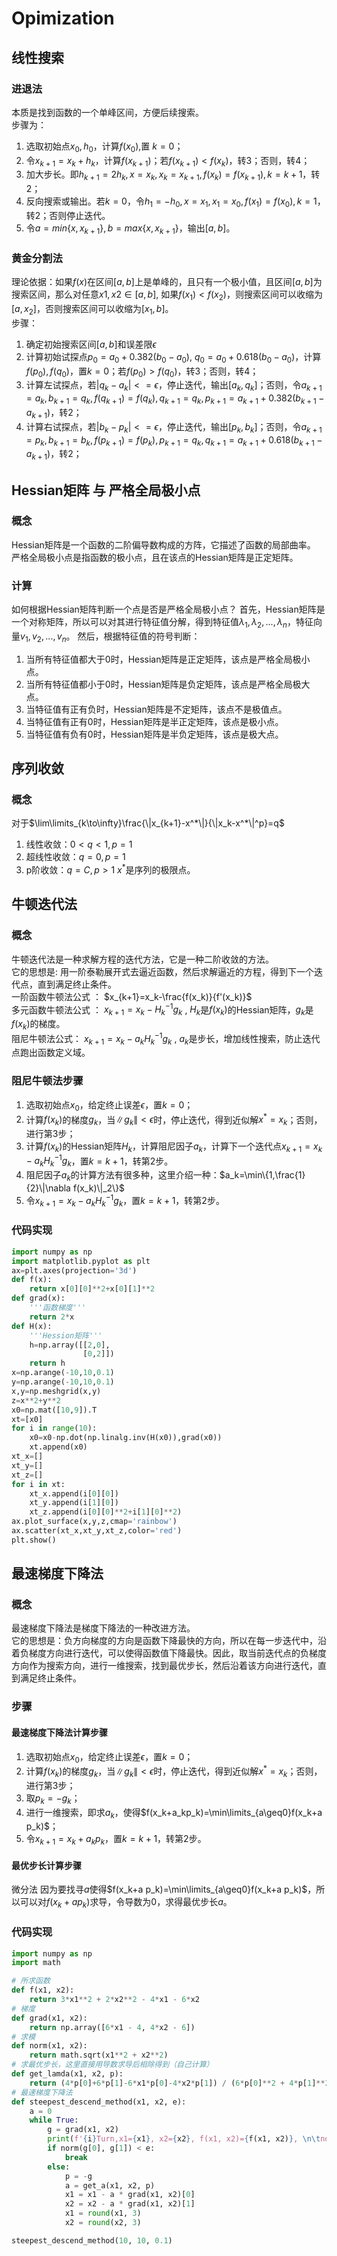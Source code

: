 # Opimization

## 线性搜索
### 进退法
本质是找到函数的一个单峰区间，方便后续搜索。  
步骤为：
1. 选取初始点$x_0, h_0$，计算$f(x_0)$,置 $k=0$；
2. 令$x_{k+1}=x_k+h_k$，计算$f(x_{k+1})$；若$f(x_{k+1})<f(x_k)$，转3；否则，转4；
3. 加大步长。即$h_{k+1}=2h_k,x=x_k,x_k=x_{k+1},f(x_k)=f(x_{k+1}),k=k+1$，转2；
4. 反向搜索或输出。若$k=0$，令$h_1=-h_0,x=x_1,x_1=x_0,f(x_1)=f(x_0),k=1$，转2；否则停止迭代。
5. 令$a=min\{x,x_{k+1}\}, b=max\{x,x_{k+1}\}$，输出$[a,b]$。
### 黄金分割法
理论依据：如果$f(x)$在区间$[a,b]$上是单峰的，且只有一个极小值，且区间$[a,b]$为搜索区间，那么对任意$x1,x2∈[a,b]$, 如果$f(x_1)<f(x_2)$，则搜索区间可以收缩为$[a,x_2]$，否则搜索区间可以收缩为$[x_1,b]$。  
步骤：
1. 确定初始搜索区间$[a,b]$和误差限$\epsilon$
2. 计算初始试探点$p_0=a_0+0.382(b_0-a_0)$, $q_0=a_0+0.618(b_0-a_0)$，计算$f(p_0),f(q_0)$，置$k=0$；若$f(p_0)>f(q_0)$，转3；否则，转4；
3. 计算左试探点，若$|q_k-a_k|<=\epsilon$，停止迭代，输出$[a_k,q_k]$；否则，令$a_{k+1}=a_k,b_{k+1}=q_k,f(q_{k+1})=f(q_k),q_{k+1}=q_k,p_{k+1}=a_{k+1}+0.382(b_{k+1}-a_{k+1})$，转2；
1. 计算右试探点，若$|b_k-p_k|<=\epsilon$，停止迭代，输出$[p_k,b_k]$；否则，令$a_{k+1}=p_k,b_{k+1}=b_k,f(p_{k+1})=f(p_k),p_{k+1}=q_k,q_{k+1}=a_{k+1}+0.618(b_{k+1}-a_{k+1})$，转2；


## Hessian矩阵 与 严格全局极小点
### 概念
Hessian矩阵是一个函数的二阶偏导数构成的方阵，它描述了函数的局部曲率。
严格全局极小点是指函数的极小点，且在该点的Hessian矩阵是正定矩阵。
### 计算
如何根据Hessian矩阵判断一个点是否是严格全局极小点？
首先，Hessian矩阵是一个对称矩阵，所以可以对其进行特征值分解，得到特征值$\lambda_1,\lambda_2,...,\lambda_n$，特征向量$v_1,v_2,...,v_n$。
然后，根据特征值的符号判断：
1. 当所有特征值都大于0时，Hessian矩阵是正定矩阵，该点是严格全局极小点。
2. 当所有特征值都小于0时，Hessian矩阵是负定矩阵，该点是严格全局极大点。
3. 当特征值有正有负时，Hessian矩阵是不定矩阵，该点不是极值点。
4. 当特征值有正有0时，Hessian矩阵是半正定矩阵，该点是极小点。
5. 当特征值有负有0时，Hessian矩阵是半负定矩阵，该点是极大点。

## 序列收敛
### 概念
对于$\lim\limits_{k\to\infty}\frac{\|x_{k+1}-x^*\|}{\|x_k-x^*\|^p}=q$
1. 线性收敛：$0<q<1, p=1$
2. 超线性收敛：$q=0, p=1$
3. p阶收敛：$q=C, p>1$
$x^*$是序列的极限点。

## 牛顿迭代法
### 概念
牛顿迭代法是一种求解方程的迭代方法，它是一种二阶收敛的方法。  
它的思想是: 用一阶泰勒展开式去逼近函数，然后求解逼近的方程，得到下一个迭代点，直到满足终止条件。  
一阶函数牛顿法公式 ： $x_{k+1}=x_k-\frac{f(x_k)}{f'(x_k)}$  
多元函数牛顿法公式 ： $x_{k+1}=x_k-H_k^{-1}g_k$ , $H_k$是$f(x_k)$的Hessian矩阵，$g_k$是$f(x_k)$的梯度。  
阻尼牛顿法公式： $x_{k+1}=x_k-a_kH_k^{-1}g_k$ , $a_k$是步长，增加线性搜索，防止迭代点跑出函数定义域。
### 阻尼牛顿法步骤
1. 选取初始点$x_0$，给定终止误差$\epsilon$，置$k=0$；
2. 计算$f(x_k)$的梯度$g_k$，当$\|g_k\|<\epsilon$时，停止迭代，得到近似解$x^*=x_k$；否则，进行第3步；
3. 计算$f(x_k)$的Hessian矩阵$H_k$，计算阻尼因子$a_k$，计算下一个迭代点$x_{k+1}=x_k-a_kH_k^{-1}g_k$，置$k=k+1$，转第2步。
4. 阻尼因子$a_k$的计算方法有很多种，这里介绍一种：$a_k=\min\{1,\frac{1}{2}\|\nabla f(x_k)\|_2\}$
5. 令$x_{k+1}=x_k-a_kH_k^{-1}g_k$，置$k=k+1$，转第2步。

### 代码实现
```python
import numpy as np
import matplotlib.pyplot as plt
ax=plt.axes(projection='3d')
def f(x):
    return x[0][0]**2+x[0][1]**2
def grad(x):
    '''函数梯度'''
    return 2*x
def H(x):
    '''Hession矩阵'''
    h=np.array([[2,0],
                [0,2]])
    return h
x=np.arange(-10,10,0.1)
y=np.arange(-10,10,0.1)
x,y=np.meshgrid(x,y)
z=x**2+y**2
x0=np.mat([10,9]).T
xt=[x0]
for i in range(10):
    x0=x0-np.dot(np.linalg.inv(H(x0)),grad(x0))
    xt.append(x0)
xt_x=[]
xt_y=[]
xt_z=[]
for i in xt:
    xt_x.append(i[0][0])
    xt_y.append(i[1][0])
    xt_z.append(i[0][0]**2+i[1][0]**2)
ax.plot_surface(x,y,z,cmap='rainbow')
ax.scatter(xt_x,xt_y,xt_z,color='red')
plt.show()
```

## 最速梯度下降法
### 概念
最速梯度下降法是梯度下降法的一种改进方法。  
它的思想是：负方向梯度的方向是函数下降最快的方向，所以在每一步迭代中，沿着负梯度方向进行迭代，可以使得函数值下降最快。因此，取当前迭代点的负梯度方向作为搜索方向，进行一维搜索，找到最优步长，然后沿着该方向进行迭代，直到满足终止条件。
### 步骤
#### 最速梯度下降法计算步骤
1. 选取初始点$x_0$，给定终止误差$\epsilon$，置$k=0$；
2. 计算$f(x_k)$的梯度$g_k$，当$\|g_k\|<\epsilon$时，停止迭代，得到近似解$x^*=x_k$；否则，进行第3步；
3. 取$p_k=-g_k$；
4. 进行一维搜索，即求$a_k$，使得$f(x_k+a_kp_k)=\min\limits_{a\geq0}f(x_k+a p_k)$；
5. 令$x_{k+1}=x_k+a_kp_k$，置$k=k+1$，转第2步。
#### 最优步长计算步骤
微分法
因为要找寻$a$使得$f(x_k+a p_k)=\min\limits_{a\geq0}f(x_k+a p_k)$，所以可以对$f(x_k+a p_k)$求导，令导数为0，求得最优步长$a$。

### 代码实现
```python
import numpy as np
import math

# 所求函数
def f(x1, x2):
    return 3*x1**2 + 2*x2**2 - 4*x1 - 6*x2
# 梯度
def grad(x1, x2):
    return np.array([6*x1 - 4, 4*x2 - 6])
# 求模
def norm(x1, x2):
    return math.sqrt(x1**2 + x2**2)
# 求最优步长，这里直接用导数求导后相除得到（自己计算）
def get_lamda(x1, x2, p):
    return (4*p[0]+6*p[1]-6*x1*p[0]-4*x2*p[1]) / (6*p[0]**2 + 4*p[1]**2)
# 最速梯度下降法 
def steepest_descend_method(x1, x2, e):
    a = 0
    while True:
        g = grad(x1, x2)
        print(f'{i}Turn,x1={x1}, x2={x2}, f(x1, x2)={f(x1, x2)}, \n\tnorm = {norm(g[0], g[1])}, a = {a}, g = {g}')
        if norm(g[0], g[1]) < e:
            break
        else:
            p = -g
            a = get_a(x1, x2, p)
            x1 = x1 - a * grad(x1, x2)[0]
            x2 = x2 - a * grad(x1, x2)[1]
            x1 = round(x1, 3)
            x2 = round(x2, 3)

steepest_descend_method(10, 10, 0.1)